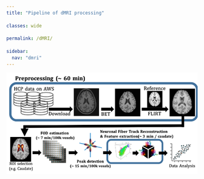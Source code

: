 ```yaml
---
title: "Pipeline of dMRI processing"

classes: wide

permalink: /dMRI/

sidebar:
  nav: "dmri"
---
```


<img src= "/assets/images/dmri/pipeline.png" usemap="#dMRIPipeline">

<map name="dMRIPipeline"> 
  <area shape="rect" coords="10, 10, 600, 160" href="/dMRI/download_preprocessing/" target="_blank"/>
  <area shape="rect" coords="10, 200, 80, 300" href="/dMRI/roi_selection/" target="_blank"/>
  <area shape="rect" coords="100, 200, 300, 300" href="/dMRI/fod_estimation/" target="_blank"/>
  <area shape="rect" coords="320, 200, 500, 300" href="/dMRI/tractography/" target="_blank"/>
</map>
